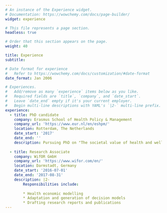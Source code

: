 ```yaml
---
# An instance of the Experience widget.
# Documentation: https://wowchemy.com/docs/page-builder/
widget: experience

# This file represents a page section.
headless: true

# Order that this section appears on the page.
weight: 40

title: Experience
subtitle:

# Date format for experience
#   Refer to https://wowchemy.com/docs/customization/#date-format
date_format: Jan 2006

# Experiences.
#   Add/remove as many `experience` items below as you like.
#   Required fields are `title`, `company`, and `date_start`.
#   Leave `date_end` empty if it's your current employer.
#   Begin multi-line descriptions with YAML's `|2-` multi-line prefix.
experience:
  - title: PhD candidate
    company: Erasmus School of Health Policy & Management
    company_url: 'https://www.eur.nl/en/eshpm/'
    location: Rotterdam, The Netherlands
    date_start: '2017'
    date_end: ''
    description: Pursuing PhD on "The societal value of health and well-being gain", supervised by Job van Exel and Werner Brouwer
        
  - title: Research Associate
    company: WifOR GmbH
    company_url: 'https://www.wifor.com/en/'
    location: Darmstadt, Germany
    date_start: '2016-07-01'
    date_end: '2017-08-31'
    description: |2-
        Responsibilities include:
        
        * Health economic modelling
        * Adaptation and generation of decision models
        * Drafting research reports and publications
---
```

